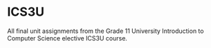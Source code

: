 # ICS3U
All final unit assignments from the Grade 11 University Introduction to Computer Science elective ICS3U course.
